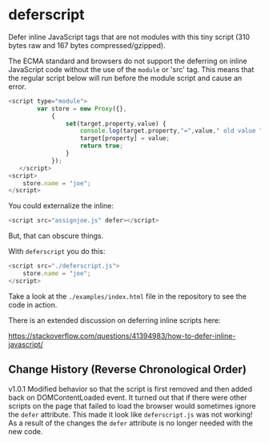 # deferscript
Defer inline JavaScript tags that are not modules with this tiny script (310 bytes raw and 167 bytes compressed/gzipped).

The ECMA standard and browsers do not support the deferring on inline JavaScript code without the use of
the `module` or 'src' tag. This means that the regular script below will run before the module script and cause an error.

```javascript
<script type="module">
        var store = new Proxy({},
            {
                set(target,property,value) {
                    console.log(target,property,"=",value," old value ",target[property]);
                    target[property] = value;
                    return true;
                }
            });
   </script>
<script>
    store.name = "joe";
</script>
  ```

You could externalize the inline:

```javascript
<script src="assignjoe.js" defer></script>
```

But, that can obscure things.

With `deferscript` you do this:

```javascript
<script src="./deferscript.js">
    store.name = "joe";
</script>
```

Take a look at the `./examples/index.html` file in the repository to see the code in action.

There is an extended discussion on deferring inline scripts here:

https://stackoverflow.com/questions/41394983/how-to-defer-inline-javascript/

## Change History (Reverse Chronological Order)

v1.0.1 Modified behavior so that the script is first removed and then added back on DOMContentLoaded event. It turned out that
if there were other scripts on the page that failed to load the browser would sometimes ignore the `defer` attribute. This made
it look like `deferscript.js` was not working! As a result of the changes the `defer` attribute is no longer needed with the 
new code.

